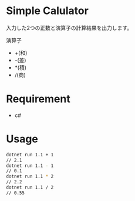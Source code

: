 # Simple Calulator
入力した2つの正数と演算子の計算結果を出力します。

演算子
- +(和)
- -(差)
- *(積)
- /(商)

# Requirement
* c#

# Usage
```bash
dotnet run 1.1 + 1
// 2.1
dotnet run 1.1 - 1
// 0.1
dotnet run 1.1 * 2
// 2.2
dotnet run 1.1 / 2
// 0.55
```